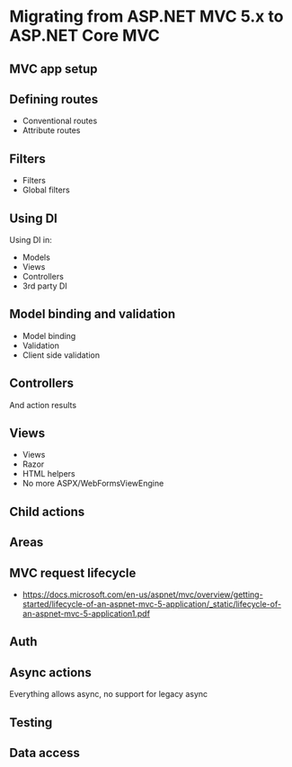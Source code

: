 # Migrating from ASP.NET MVC 5.x to ASP.NET Core MVC

## MVC app setup

## Defining routes

* Conventional routes
* Attribute routes

## Filters

* Filters
* Global filters

## Using DI

Using DI in:

* Models
* Views
* Controllers
* 3rd party DI

## Model binding and validation

* Model binding
* Validation
* Client side validation

## Controllers

And action results

## Views

* Views
* Razor
* HTML helpers
* No more ASPX/WebFormsViewEngine

## Child actions

## Areas

## MVC request lifecycle
* https://docs.microsoft.com/en-us/aspnet/mvc/overview/getting-started/lifecycle-of-an-aspnet-mvc-5-application/_static/lifecycle-of-an-aspnet-mvc-5-application1.pdf

## Auth

## Async actions

Everything allows async, no support for legacy async

## Testing

## Data access
